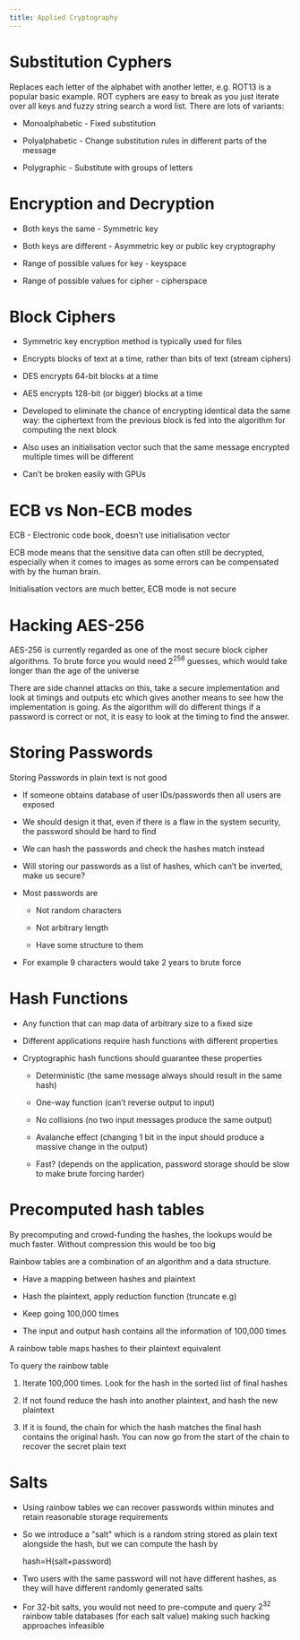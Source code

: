 ```yaml
---
title: Applied Cryptography
---
```


# Substitution Cyphers

Replaces each letter of the alphabet with another letter, e.g. ROT13 is
a popular basic example. ROT cyphers are easy to break as you just
iterate over all keys and fuzzy string search a word list. There are
lots of variants:

- Monoalphabetic - Fixed substitution

- Polyalphabetic - Change substitution rules in different parts of the
  message

- Polygraphic - Substitute with groups of letters

# Encryption and Decryption

- Both keys the same - Symmetric key

- Both keys are different - Asymmetric key or public key cryptography

- Range of possible values for key - keyspace

- Range of possible values for cipher - cipherspace

# Block Ciphers

- Symmetric key encryption method is typically used for files

- Encrypts blocks of text at a time, rather than bits of text (stream
  ciphers)

- DES encrypts 64-bit blocks at a time

- AES encrypts 128-bit (or bigger) blocks at a time

- Developed to eliminate the chance of encrypting identical data the
  same way: the ciphertext from the previous block is fed into the
  algorithm for computing the next block

- Also uses an initialisation vector such that the same message
  encrypted multiple times will be different

- Can’t be broken easily with GPUs

# ECB vs Non-ECB modes

ECB - Electronic code book, doesn’t use initialisation vector

ECB mode means that the sensitive data can often still be decrypted,
especially when it comes to images as some errors can be compensated
with by the human brain.

Initialisation vectors are much better, ECB mode is not secure

# Hacking AES-256

AES-256 is currently regarded as one of the most secure block cipher
algorithms. To brute force you would need $2^{256}$ guesses, which would
take longer than the age of the universe

There are side channel attacks on this, take a secure implementation and
look at timings and outputs etc which gives another means to see how the
implementation is going. As the algorithm will do different things if a
password is correct or not, it is easy to look at the timing to find the
answer.

# Storing Passwords

Storing Passwords in plain text is not good

- If someone obtains database of user IDs/passwords then all users are
  exposed

- We should design it that, even if there is a flaw in the system
  security, the password should be hard to find

- We can hash the passwords and check the hashes match instead

- Will storing our passwords as a list of hashes, which can’t be
  inverted, make us secure?

- Most passwords are

  - Not random characters

  - Not arbitrary length

  - Have some structure to them

- For example 9 characters would take 2 years to brute force

# Hash Functions

- Any function that can map data of arbitrary size to a fixed size

- Different applications require hash functions with different
  properties

- Cryptographic hash functions should guarantee these properties

  - Deterministic (the same message always should result in the same
    hash)

  - One-way function (can’t reverse output to input)

  - No collisions (no two input messages produce the same output)

  - Avalanche effect (changing 1 bit in the input should produce a
    massive change in the output)

  - Fast? (depends on the application, password storage should be
    slow to make brute forcing harder)

# Precomputed hash tables

By precomputing and crowd-funding the hashes, the lookups would be much
faster. Without compression this would be too big

Rainbow tables are a combination of an algorithm and a data structure.

- Have a mapping between hashes and plaintext

- Hash the plaintext, apply reduction function (truncate e.g)

- Keep going 100,000 times

- The input and output hash contains all the information of 100,000
  times

A rainbow table maps hashes to their plaintext equivalent

To query the rainbow table

1.  Iterate 100,000 times. Look for the hash in the sorted list of final
    hashes

2.  If not found reduce the hash into another plaintext, and hash the
    new plaintext

3.  If it is found, the chain for which the hash matches the final hash
    contains the original hash. You can now go from the start of the
    chain to recover the secret plain text

# Salts

- Using rainbow tables we can recover passwords within minutes and
  retain reasonable storage requirements

- So we introduce a "salt" which is a random string stored as plain
  text alongside the hash, but we can compute the hash by

  hash=H(salt+password)

- Two users with the same password will not have different hashes, as
  they will have different randomly generated salts

- For 32-bit salts, you would not need to pre-compute and query
  $2^{32}$ rainbow table databases (for each salt value) making such
  hacking approaches infeasible
